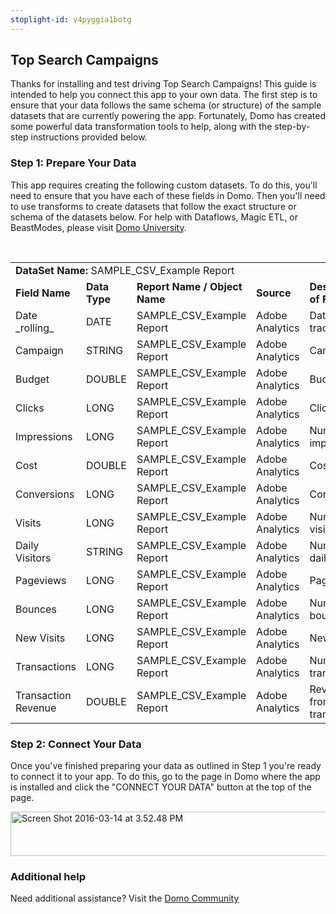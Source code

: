 ```yaml
---
stoplight-id: v4pyggia1botg
---
```


<div class="col-md-12 content-panel">
                <h2>Top Search Campaigns</h2>
                <p></p><p>Thanks for installing and test driving <span id="title">Top Search Campaigns</span>! This guide is intended to help you connect this app to your own data. The first step is to ensure that your data follows the same schema (or structure) of the sample datasets that are currently powering the app. Fortunately, Domo has created some powerful data transformation tools to help, along with the step-by-step instructions provided below.</p><div class="doc-row" id="Step%201:%20Identify%20Required%20Data%20Fields"><h3 class="doc-row-title">Step 1: Prepare Your Data</h3><div class="small-pad-bottom"><p>This app requires creating the following custom datasets. To do this, you'll need to ensure that you have each of these fields in Domo. Then you'll need to use transforms to create datasets that follow the exact structure or schema of the datasets below. For help with Dataflows, Magic ETL, or BeastModes, please visit <a href="https://university.domo.com/" target="_blank">Domo University</a>.</p></div>
                <br>
                <div id="custom-data-container"><table id="SAMPLE_CSV_Example-Report"><tbody><tr><td colspan="6"><strong>DataSet Name:</strong> <span class="value">SAMPLE_CSV_Example Report</span></td></tr><!--tr>    <td colspan="6"></td></tr--><tr><td><strong>Field Name</strong></td><td><strong>Data Type</strong></td><td><strong>Report Name / Object Name</strong></td><td><strong>Source </strong></td><td colspan="2"><strong>Description of Field</strong></td></tr><tr><td>Date _rolling_</td><td>DATE</td><td>SAMPLE_CSV_Example Report</td><td>Adobe Analytics </td><td colspan="2">Date tracked</td></tr><tr><td>Campaign</td><td>STRING</td><td>SAMPLE_CSV_Example Report</td><td>Adobe Analytics </td><td colspan="2">Campaign</td></tr><tr><td>Budget</td><td>DOUBLE</td><td>SAMPLE_CSV_Example Report</td><td>Adobe Analytics </td><td colspan="2">Budget</td></tr><tr><td>Clicks</td><td>LONG</td><td>SAMPLE_CSV_Example Report</td><td>Adobe Analytics </td><td colspan="2">Clicks</td></tr><tr><td>Impressions</td><td>LONG</td><td>SAMPLE_CSV_Example Report</td><td>Adobe Analytics </td><td colspan="2">Number of impressions</td></tr><tr><td>Cost</td><td>DOUBLE</td><td>SAMPLE_CSV_Example Report</td><td>Adobe Analytics </td><td colspan="2">Cost </td></tr><tr><td>Conversions</td><td>LONG</td><td>SAMPLE_CSV_Example Report</td><td>Adobe Analytics </td><td colspan="2">Conversions</td></tr><tr><td>Visits</td><td>LONG</td><td>SAMPLE_CSV_Example Report</td><td>Adobe Analytics </td><td colspan="2">Number of visits</td></tr><tr><td>Daily Visitors</td><td>STRING</td><td>SAMPLE_CSV_Example Report</td><td>Adobe Analytics </td><td colspan="2">Number of daily visitors</td></tr><tr><td>Pageviews</td><td>LONG</td><td>SAMPLE_CSV_Example Report</td><td>Adobe Analytics </td><td colspan="2">Page views</td></tr><tr><td>Bounces</td><td>LONG</td><td>SAMPLE_CSV_Example Report</td><td>Adobe Analytics </td><td colspan="2">Number of bounces</td></tr><tr><td>New Visits</td><td>LONG</td><td>SAMPLE_CSV_Example Report</td><td>Adobe Analytics </td><td colspan="2">New visits</td></tr><tr><td>Transactions</td><td>LONG</td><td>SAMPLE_CSV_Example Report</td><td>Adobe Analytics </td><td colspan="2">Number of transactions</td></tr><tr><td>Transaction Revenue</td><td>DOUBLE</td><td>SAMPLE_CSV_Example Report</td><td>Adobe Analytics </td><td colspan="2">Revenue from transactions</td></tr></tbody></table><div class="doc-row medium-pad-top">
                <h3 class="doc-row-title">Step 2: Connect Your Data</h3>
                <div class="small-pad-bottom">
                    <p>Once you've finished preparing your data as outlined in Step 1 you're ready to connect it to your app. To do this, go to the page in Domo where the app is installed and click the "CONNECT YOUR DATA" button at the top of the page.</p>
                    <p class="small-pad">
                    <img class="alignnone size-full wp-image-1207" src="https://s3.amazonaws.com/development.domo.com/wp-content/uploads/2016/03/14155707/Screen-Shot-2016-03-14-at-3.52.48-PM1.png" alt="Screen Shot 2016-03-14 at 3.52.48 PM" width="1158" height="71">
                    </p>
                    <div id="ooyalaplayer-IyYTc1MjE61NwLdtrxXvZuhH-dSGbWnR" class="ooyalaplayer"></div>
                    <script>
                        OO.ready(function() {
                            OO.Player.create("ooyalaplayer-IyYTc1MjE61NwLdtrxXvZuhH-dSGbWnR", "IyYTc1MjE61NwLdtrxXvZuhH-dSGbWnR", {
                                height: 380
                            });
                        });
                    </script>
                </div>
                <h3 class="doc-row-title">Additional help</h3>
                <div class="small-pad-bottom">
                    <p>Need additional assistance? Visit the <a href="https://dojo.domo.com">Domo Community</a></p>
                </div>
            </div></div></div><p></p>            </div>
